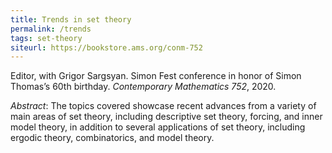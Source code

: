 ```yaml
---
title: Trends in set theory
permalink: /trends
tags: set-theory
siteurl: https://bookstore.ams.org/conm-752
---
```


Editor, with Grigor Sargsyan. Simon Fest
conference in honor of Simon Thomas’s 60th birthday. *Contemporary Mathematics 752*, 2020.<!--more-->

*Abstract*: The topics covered showcase recent advances from a variety of main areas of set theory, including descriptive set theory, forcing, and inner model theory, in addition to several applications of set theory, including ergodic theory, combinatorics, and model theory.

